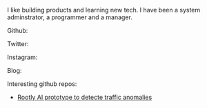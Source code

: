 I like building products and learning new tech. I have been a system adminstrator, a programmer and a manager. 

Github: 

Twitter: 

Instagram:

Blog: 

Interesting github repos:
* [Rootly AI prototype to detecte traffic anomalies](https://github.com/Rootly-AI-Lab/EventOrOutage)
